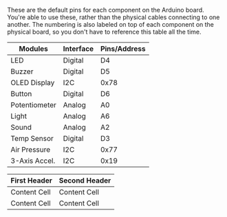 These are the default pins for each component on the Arduino board. You're able to use these, rather than the physical cables connecting to one another. The numbering is also labeled on top of each component on the physical board, so you don't have to reference this table all the time.


   Modules    |   Interface   |   Pins/Address
------------- | ------------- | ----------------
     LED      |     Digital   |      D4
    Buzzer    |     Digital   |      D5
OLED Display  |       I2C     |      0x78
    Button    |     Digital   |      D6
Potentiometer |     Analog    |      A0
    Light     |     Analog    |      A6
    Sound     |     Analog    |      A2
Temp Sensor   |     Digital   |      D3
Air Pressure  |       I2C     |      0x77
3-Axis Accel. |       I2C     |      0x19


| First Header  | Second Header |
| ------------- | ------------- |
| Content Cell  | Content Cell  |
| Content Cell  | Content Cell  |

